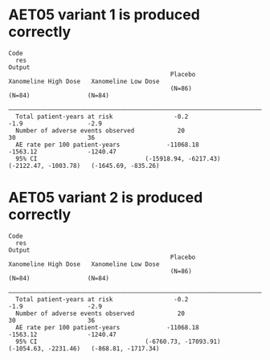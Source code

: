 # AET05 variant 1 is produced correctly

    Code
      res
    Output
                                                 Placebo          Xanomeline High Dose   Xanomeline Low Dose
                                                 (N=86)                  (N=84)                (N=84)       
      ——————————————————————————————————————————————————————————————————————————————————————————————————————
      Total patient-years at risk                 -0.2                    -1.9                  -2.9        
      Number of adverse events observed            20                      30                    36         
      AE rate per 100 patient-years             -11068.18               -1563.12              -1240.47      
      95% CI                              (-15918.94, -6217.43)   (-2122.47, -1003.78)   (-1645.69, -835.26)

# AET05 variant 2 is produced correctly

    Code
      res
    Output
                                                 Placebo          Xanomeline High Dose   Xanomeline Low Dose
                                                 (N=86)                  (N=84)                (N=84)       
      ——————————————————————————————————————————————————————————————————————————————————————————————————————
      Total patient-years at risk                 -0.2                    -1.9                  -2.9        
      Number of adverse events observed            20                      30                    36         
      AE rate per 100 patient-years             -11068.18               -1563.12              -1240.47      
      95% CI                              (-6760.73, -17093.91)   (-1054.63, -2231.46)   (-868.81, -1717.34)

